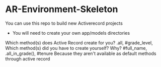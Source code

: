 # AR-Environment-Skeleton
You can use this repo to build new Activerecord projects
* You will need to create your own app/models directories

Which method(s) does Active Record create for you?
    .all, #grade_level, 
Which method(s) did you have to create yourself? Why?
    #full_name, .all_in_grade(), #tenure
    Because they aren't available as default methods through active record